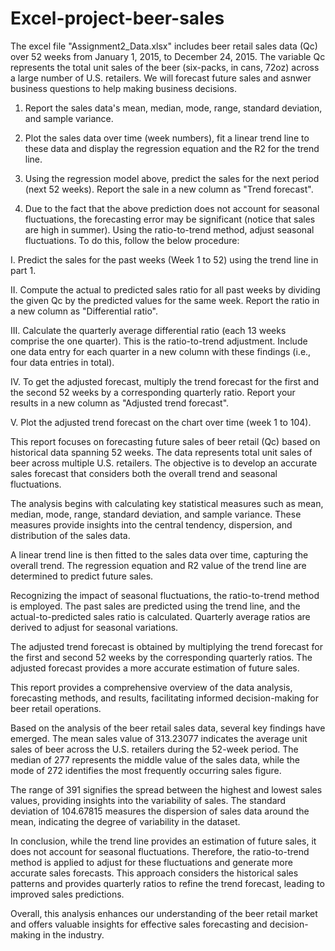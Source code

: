 # Excel-project-beer-sales
The excel file "Assignment2_Data.xlsx" includes beer retail sales data (Qc) over 52 weeks from January 1, 2015, to December 24, 2015. The variable Qc represents the total unit sales of the beer (six-packs, in cans, 72oz) across a large number of U.S. retailers. We will forecast future sales and asnwer business questions to help making business decisions.

1.  Report the sales data's mean, median, mode, range, standard deviation, and sample variance.

2.  Plot the sales data over time (week numbers), fit a linear trend line to these data and display the regression equation and the R2 for the trend line.

3.  Using the regression model above, predict the sales for the next period (next 52 weeks). Report the sale in a new column as "Trend forecast".

4.  Due to the fact that the above prediction does not account for seasonal fluctuations, the forecasting error may be significant (notice that sales are high in summer). Using the ratio-to-trend method, adjust seasonal fluctuations. To do this, follow the below procedure:

I. Predict the sales for the past weeks (Week 1 to 52) using the trend line in part 1.

II. Compute the actual to predicted sales ratio for all past weeks by dividing the given Qc by the predicted values for the same week. Report the ratio in a new column as "Differential ratio".

III. Calculate the quarterly average differential ratio (each 13 weeks comprise the one quarter). This is the ratio-to-trend adjustment. Include one data entry for each quarter in a new column with these findings (i.e., four data entries in total).

IV. To get the adjusted forecast, multiply the trend forecast for the first and the second 52 weeks by a corresponding quarterly ratio. Report your results in a new column as "Adjusted trend forecast".

V. Plot the adjusted trend forecast on the chart over time (week 1 to 104).

This report focuses on forecasting future sales of beer retail (Qc) based on historical data spanning 52 weeks. The data represents total unit sales of beer across multiple U.S. retailers. The objective is to develop an accurate sales forecast that considers both the overall trend and seasonal fluctuations.

The analysis begins with calculating key statistical measures such as mean, median, mode, range, standard deviation, and sample variance. These measures provide insights into the central tendency, dispersion, and distribution of the sales data.

A linear trend line is then fitted to the sales data over time, capturing the overall trend. The regression equation and R2 value of the trend line are determined to predict future sales.

Recognizing the impact of seasonal fluctuations, the ratio-to-trend method is employed. The past sales are predicted using the trend line, and the actual-to-predicted sales ratio is calculated. Quarterly average ratios are derived to adjust for seasonal variations.

The adjusted trend forecast is obtained by multiplying the trend forecast for the first and second 52 weeks by the corresponding quarterly ratios. The adjusted forecast provides a more accurate estimation of future sales.

This report provides a comprehensive overview of the data analysis, forecasting methods, and results, facilitating informed decision-making for beer retail operations.


Based on the analysis of the beer retail sales data, several key findings have emerged. The mean sales value of 313.23077 indicates the average unit sales of beer across the U.S. retailers during the 52-week period. The median of 277 represents the middle value of the sales data, while the mode of 272 identifies the most frequently occurring sales figure.

The range of 391 signifies the spread between the highest and lowest sales values, providing insights into the variability of sales. The standard deviation of 104.67815 measures the dispersion of sales data around the mean, indicating the degree of variability in the dataset. 


In conclusion, while the trend line provides an estimation of future sales, it does not account for seasonal fluctuations. Therefore, the ratio-to-trend method is applied to adjust for these fluctuations and generate more accurate sales forecasts. This approach considers the historical sales patterns and provides quarterly ratios to refine the trend forecast, leading to improved sales predictions.

Overall, this analysis enhances our understanding of the beer retail market and offers valuable insights for effective sales forecasting and decision-making in the industry.
